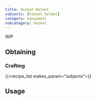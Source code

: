 ```yaml
---
title: Hazmat Helmet
subjects: [hazmat_helmet]
category: equipment
subcategory: hazmat
---
```


WIP

Obtaining
---------

### Crafting
{{<recipe_list makes_param="subjects">}}

Usage
-----
